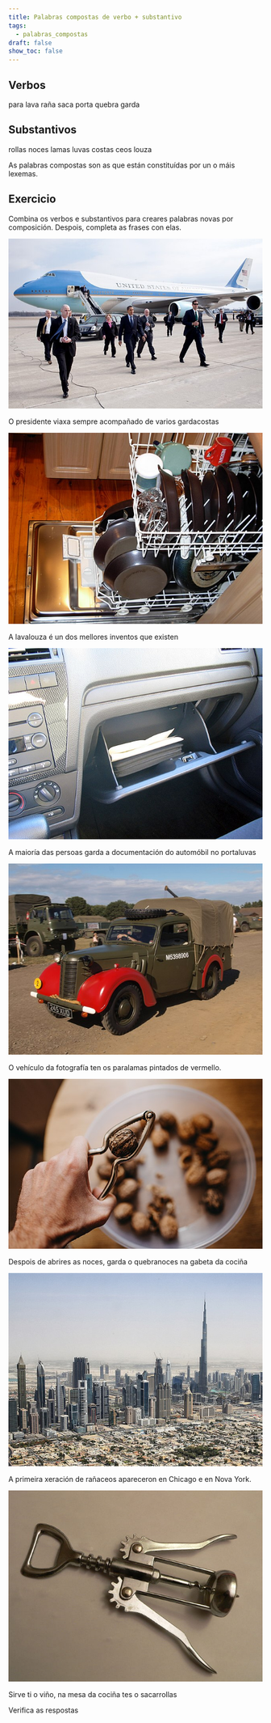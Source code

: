 ```yaml
---
title: Palabras compostas de verbo + substantivo
tags:
  - palabras_compostas
draft: false
show_toc: false
---
```

## Verbos

<e-layout>

<e-tag color=1>para</e-tag>  <e-tag color=1>lava</e-tag> <e-tag color=1>raña</e-tag> <e-tag color=1>saca</e-tag> <e-tag color=1>porta</e-tag>  <e-tag color=1>quebra</e-tag> <e-tag color=1>garda</e-tag> 

</e-layout>

## Substantivos

<e-layout>

<e-tag color=3>rollas</e-tag>  <e-tag color=3>noces</e-tag> <e-tag color=3>lamas</e-tag> <e-tag color=3>luvas</e-tag> <e-tag color=3>costas</e-tag>  <e-tag color=3>ceos</e-tag> <e-tag color=3>louza</e-tag> 
</e-layout>

As palabras compostas son as que están constituídas por un o máis lexemas. 

## Exercicio

Combina os verbos e substantivos para creares palabras novas por composición. Despois, completa as frases con elas. 

![](/img/garda_costas.jpeg)

O presidente viaxa sempre acompañado de varios <e-answer>gardacostas</e-answer>

![](/img/lava_louça.jpg)

A <e-answer>lavalouza</e-answer> é un dos mellores inventos que existen

![](/img/porta_luvas.jpg)

A maioría das persoas garda a documentación do automóbil no <e-answer>portaluvas</e-answer>

![](/img/para_lamas.jpg)

O vehículo da fotografía ten os <e-answer>paralamas</e-answer> pintados de vermello.

![](/img/quebra_nozes.jpg)

Despois de abrires as noces, garda o <e-answer>quebranoces</e-answer> na gabeta da cociña

![](/img/ranha_ceos.jpg)

A primeira xeración de <e-answer>rañaceos</e-answer> apareceron en Chicago e en Nova York.

![](/img/tira_rolhas.jpeg)

Sirve ti o viño, na mesa da cociña tes o <e-answer>sacarrollas</e-answer>

<e-validate>Verifica as respostas</e-validate>